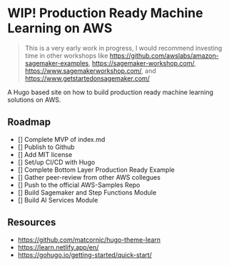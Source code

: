 # WIP! Production Ready Machine Learning on AWS

> This is a very early work in progress, I would recommend investing time in other workshops like https://github.com/awslabs/amazon-sagemaker-examples, https://sagemaker-workshop.com/, https://www.sagemakerworkshop.com/, and https://www.getstartedonsagemaker.com/

A Hugo based site on how to build production ready machine learning solutions on AWS. 

## Roadmap

- [] Complete MVP of index.md
- [] Publish to Github
- [] Add MIT license
- [] Set/up CI/CD with Hugo
- [] Complete Bottom Layer Production Ready Example
- [] Gather peer-review from other AWS collegues
- [] Push to the official AWS-Samples Repo
- [] Build Sagemaker and Step Functions Module
- [] Build AI Services Module

## Resources

- https://github.com/matcornic/hugo-theme-learn
- https://learn.netlify.app/en/
- https://gohugo.io/getting-started/quick-start/